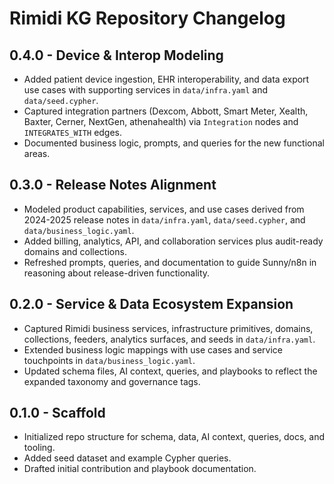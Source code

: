 # Rimidi KG Repository Changelog

## 0.4.0 - Device & Interop Modeling
- Added patient device ingestion, EHR interoperability, and data export use cases with supporting services in `data/infra.yaml` and `data/seed.cypher`.
- Captured integration partners (Dexcom, Abbott, Smart Meter, Xealth, Baxter, Cerner, NextGen, athenahealth) via `Integration` nodes and `INTEGRATES_WITH` edges.
- Documented business logic, prompts, and queries for the new functional areas.

## 0.3.0 - Release Notes Alignment
- Modeled product capabilities, services, and use cases derived from 2024-2025 release notes in `data/infra.yaml`, `data/seed.cypher`, and `data/business_logic.yaml`.
- Added billing, analytics, API, and collaboration services plus audit-ready domains and collections.
- Refreshed prompts, queries, and documentation to guide Sunny/n8n in reasoning about release-driven functionality.

## 0.2.0 - Service & Data Ecosystem Expansion
- Captured Rimidi business services, infrastructure primitives, domains, collections, feeders, analytics surfaces, and seeds in `data/infra.yaml`.
- Extended business logic mappings with use cases and service touchpoints in `data/business_logic.yaml`.
- Updated schema files, AI context, queries, and playbooks to reflect the expanded taxonomy and governance tags.

## 0.1.0 - Scaffold
- Initialized repo structure for schema, data, AI context, queries, docs, and tooling.
- Added seed dataset and example Cypher queries.
- Drafted initial contribution and playbook documentation.
